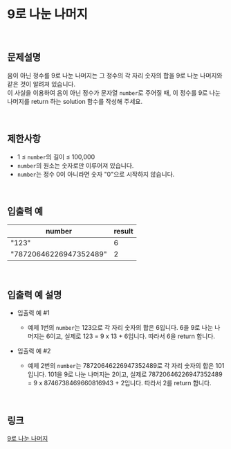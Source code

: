 # 9로 나눈 나머지

<br>

## 문제설명
음이 아닌 정수를 9로 나눈 나머지는 그 정수의 각 자리 숫자의 합을 9로 나눈 나머지와 같은 것이 알려져 있습니다.<br>
이 사실을 이용하여 음이 아닌 정수가 문자열 `number`로 주어질 때, 이 정수를 9로 나눈 나머지를 return 하는 solution 함수를 작성해 주세요.

<br>

## 제한사항
- 1 ≤ `number`의 길이 ≤ 100,000
- `number`의 원소는 숫자로만 이루어져 있습니다.
- `number`는 정수 0이 아니라면 숫자 "0"으로 시작하지 않습니다.

<br>

## 입출력 예
| number | result |
|---|---|
| "123" | 6 |
| "78720646226947352489" | 2 |

<br>

## 입출력 예 설명
- 입출력 예 #1
    - 예제 1번의 `number`는 123으로 각 자리 숫자의 합은 6입니다. 6을 9로 나눈 나머지는 6이고, 실제로 123 = 9 x 13 + 6입니다. 따라서 6을 return 합니다.

- 입출력 예 #2
    - 예제 2번의 `number`는 78720646226947352489로 각 자리 숫자의 합은 101입니다. 101을 9로 나눈 나머지는 2이고, 실제로 78720646226947352489 = 9 x 8746738469660816943 + 2입니다. 따라서 2를 return 합니다.

<br>

## 링크
[9로 나눈 나머지](https://school.programmers.co.kr/learn/courses/30/lessons/181914)
